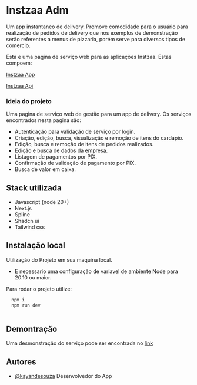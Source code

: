 # Instzaa Adm

Um app instantaneo de delivery. 
Promove comodidade para o usuário para realização de pedidos de delivery que nos exemplos de demonstração serão referentes a menus de pizzaria, porém serve para diversos tipos de comercio.


Esta e uma pagina de serviço web para as aplicações Instzaa.
Estas compoem:

[Instzaa App](https://github.com/KayandeSouzaPereira/instzaa-app)

[Instzaa Api](https://github.com/KayandeSouzaPereira/instzaa-api)


### Ideia do projeto

Uma pagina de serviço web de gestão para um app de delivery. Os serviços encontrados nesta pagina são:
- Autenticação para validação de serviço por login.
- Criação, edição, busca, visualização e remoção de itens do cardapio.
- Edição, busca e remoção de itens de pedidos realizados.
- Edição e busca de dados da empresa.
- Listagem de pagamentos por PIX.
- Confirmação de validação de pagamento por PIX.
- Busca de valor em caixa.

## Stack utilizada

- Javascript (node 20+)
- Next.js
- Spline
- Shadcn ui
- Tailwind css



## Instalação local

Utilização do Projeto em sua maquina local.

- E necessario uma configuração de variavel de ambiente Node para 20.10 ou maior.


Para rodar o projeto utilize:
```bash
  npm i
  npm run dev
  
```

## Demontração

Uma desmonstração do serviço pode ser encontrada no [link]()

## Autores

- [@kayandesouza](https://github.com/KayandeSouzaPereira) Desenvolvedor do App

